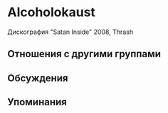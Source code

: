 # Alcoholokaust

Дискография
"Satan Inside" 2008, Thrash

## Отношения с другими группами


## Обсуждения


## Упоминания

